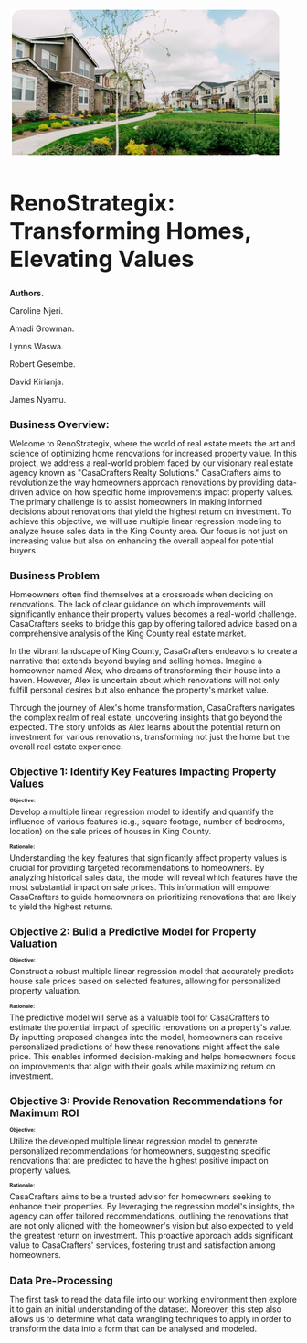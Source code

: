 ![Local Image](Images/kings.PNG)
 
<h1 style="font-size: 40px;">RenoStrategix: Transforming Homes, Elevating Values</h1>
     
<h1 style="font-size: 14px;">Authors.
</h1>

Caroline Njeri.

Amadi Growman.

Lynns Waswa.

Robert Gesembe.

David Kirianja.

James Nyamu.

<h1 style="font-size: 18px;">Business Overview:</h1>

Welcome to RenoStrategix, where the world of real estate meets the art and science of optimizing home renovations for increased property value. In this project, we address a real-world problem faced by our visionary real estate agency known as "CasaCrafters Realty Solutions." CasaCrafters aims to revolutionize the way homeowners approach renovations by providing data-driven advice on how specific home improvements impact property values. The primary challenge is to assist homeowners in making informed decisions about renovations that yield the highest return on investment. To achieve this objective, we will use multiple linear regression modeling to analyze house sales data in the King County area. Our focus is not just on increasing value but also on enhancing the overall appeal for potential buyers

 <h1 style="font-size: 18px;">Business Problem</h1>
 
Homeowners often find themselves at a crossroads when deciding on renovations. The lack of clear guidance on which improvements will significantly enhance their property values becomes a real-world challenge. CasaCrafters seeks to bridge this gap by offering tailored advice based on a comprehensive analysis of the King County real estate market.

In the vibrant landscape of King County, CasaCrafters endeavors to create a narrative that extends beyond buying and selling homes. Imagine a homeowner named Alex, who dreams of transforming their house into a haven. However, Alex is uncertain about which renovations will not only fulfill personal desires but also enhance the property's market value.

Through the journey of Alex's home transformation, CasaCrafters navigates the complex realm of real estate, uncovering insights that go beyond the expected. The story unfolds as Alex learns about the potential return on investment for various renovations, transforming not just the home but the overall real estate experience.

<h1 style="font-size: 18px;">Objective 1: Identify Key Features Impacting Property Values</h1>

<h1 style="font-size: 9px;">Objective: </h1>Develop a multiple linear regression model to identify and quantify the influence of various features (e.g., square footage, number of bedrooms, location) on the sale prices of houses in King County.

<h1 style="font-size: 9px;">Rationale:</h1> Understanding the key features that significantly affect property values is crucial for providing targeted recommendations to homeowners. By analyzing historical sales data, the model will reveal which features have the most substantial impact on sale prices. This information will empower CasaCrafters to guide homeowners on prioritizing renovations that are likely to yield the highest returns.

<h1 style="font-size: 18px;">Objective 2: Build a Predictive Model for Property Valuation</h1>

<h1 style="font-size: 9px;">Objective: </h1>Construct a robust multiple linear regression model that accurately predicts house sale prices based on selected features, allowing for personalized property valuation.

<h1 style="font-size: 9px;">Rationale: </h1>The predictive model will serve as a valuable tool for CasaCrafters to estimate the potential impact of specific renovations on a property's value. By inputting proposed changes into the model, homeowners can receive personalized predictions of how these renovations might affect the sale price. This enables informed decision-making and helps homeowners focus on improvements that align with their goals while maximizing return on investment.

<h1 style="font-size: 18px;">Objective 3: Provide Renovation Recommendations for Maximum ROI</h1>

<h1 style="font-size: 9px;">Objective: </h1>Utilize the developed multiple linear regression model to generate personalized recommendations for homeowners, suggesting specific renovations that are predicted to have the highest positive impact on property values.

<h1 style="font-size: 9px;">Rationale: </h1>CasaCrafters aims to be a trusted advisor for homeowners seeking to enhance their properties. By leveraging the regression model's insights, the agency can offer tailored recommendations, outlining the renovations that are not only aligned with the homeowner's vision but also expected to yield the greatest return on investment. This proactive approach adds significant value to CasaCrafters' services, fostering trust and satisfaction among homeowners.

<h1 style="font-size: 18px;">Data Pre-Processing</h1>

The first task to read the data file into our working environment then explore it to gain an initial understanding of the dataset. Moreover, this step also allows us to determine what data wrangling techniques to apply in order to transform the data into a form that can be analysed and modeled.
